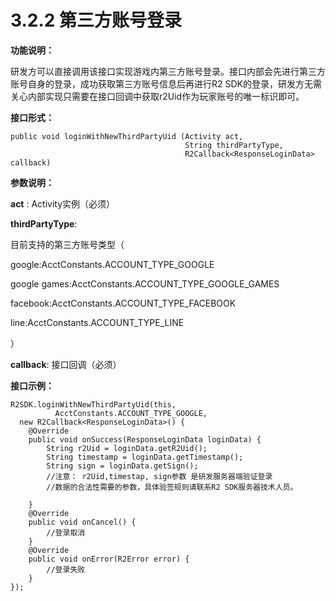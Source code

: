 # 3.2.2 第三方账号登录

**功能说明：**

研发方可以直接调用该接口实现游戏内第三方账号登录。接口内部会先进行第三方账号自身的登录，成功获取第三方账号信息后再进行R2 SDK的登录，研发方无需关心内部实现只需要在接口回调中获取r2Uid作为玩家账号的唯一标识即可。

**接口形式：**

```text
public void loginWithNewThirdPartyUid (Activity act, 
                                       String thirdPartyType, 
                                       R2Callback<ResponseLoginData> callback)
```

**参数说明：**

**act** : Activity实例（必须） 

**thirdPartyType**:

目前支持的第三方账号类型（

google:AcctConstants.ACCOUNT\_TYPE\_GOOGLE

google games:AcctConstants.ACCOUNT\_TYPE\_GOOGLE\_GAMES

facebook:AcctConstants.ACCOUNT\_TYPE\_FACEBOOK

line:AcctConstants.ACCOUNT\_TYPE\_LINE

）

**callback**: 接口回调（必须）

**接口示例：**

```text
R2SDK.loginWithNewThirdPartyUid(this, 
          AcctConstants.ACCOUNT_TYPE_GOOGLE, 
  new R2Callback<ResponseLoginData>() {
    @Override
    public void onSuccess(ResponseLoginData loginData) {
        String r2Uid = loginData.getR2Uid();
        String timestamp = loginData.getTimestamp();
        String sign = loginData.getSign();
        //注意： r2Uid,timestap, sign参数 是研发服务器端验证登录
        //数据的合法性需要的参数，具体验签规则请联系R2 SDK服务器技术人员。

    }
    @Override
    public void onCancel() {
        //登录取消
    }
    @Override
    public void onError(R2Error error) {
        //登录失败
    }
});

```

